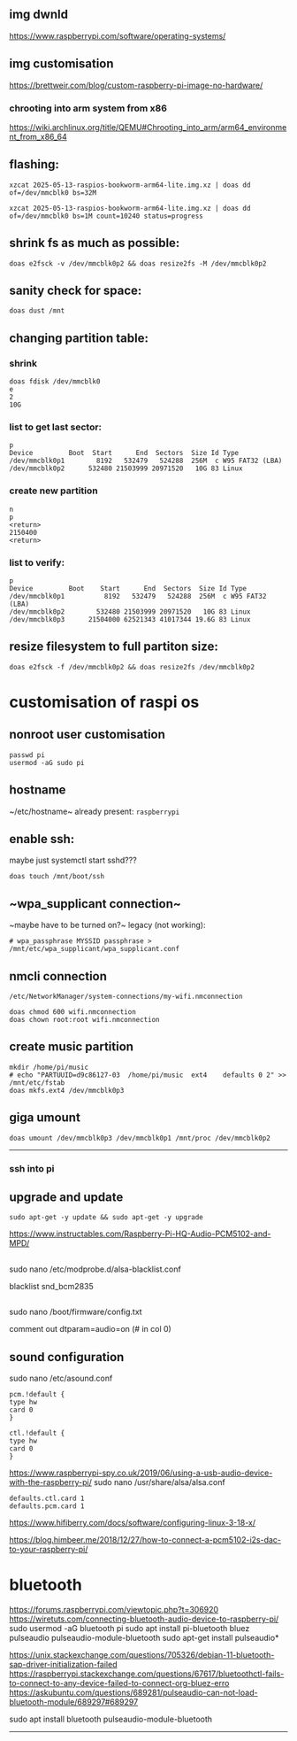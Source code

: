 ## img dwnld
https://www.raspberrypi.com/software/operating-systems/

## img customisation 
https://brettweir.com/blog/custom-raspberry-pi-image-no-hardware/
### chrooting into arm system from x86
https://wiki.archlinux.org/title/QEMU#Chrooting_into_arm/arm64_environment_from_x86_64

## flashing:
```
xzcat 2025-05-13-raspios-bookworm-arm64-lite.img.xz | doas dd of=/dev/mmcblk0 bs=32M
```
```
xzcat 2025-05-13-raspios-bookworm-arm64-lite.img.xz | doas dd of=/dev/mmcblk0 bs=1M count=10240 status=progress
```

## shrink fs as much as possible:
```
doas e2fsck -v /dev/mmcblk0p2 && doas resize2fs -M /dev/mmcblk0p2
```

## sanity check for space:
```
doas dust /mnt
```

## changing partition table:
### shrink 
```
doas fdisk /dev/mmcblk0
e 
2 
10G
```
### list to get last sector:
```
p
Device         Boot  Start      End  Sectors  Size Id Type
/dev/mmcblk0p1        8192   532479   524288  256M  c W95 FAT32 (LBA)
/dev/mmcblk0p2      532480 21503999 20971520   10G 83 Linux
```
### create new partition

```
n 
p 
<return>
2150400
<return>
```
### list to verify:
```
p
Device         Boot    Start      End  Sectors  Size Id Type
/dev/mmcblk0p1          8192   532479   524288  256M  c W95 FAT32 (LBA)
/dev/mmcblk0p2        532480 21503999 20971520   10G 83 Linux
/dev/mmcblk0p3      21504000 62521343 41017344 19.6G 83 Linux
```


## resize filesystem to full partiton size:
```
doas e2fsck -f /dev/mmcblk0p2 && doas resize2fs /dev/mmcblk0p2
```
# customisation of raspi os

## nonroot user customisation 
```
passwd pi 
usermod -aG sudo pi

```

## hostname
~/etc/hostname~
already present: `raspberrypi`

## enable ssh:
maybe just systemctl start sshd???
```
doas touch /mnt/boot/ssh
```

## ~wpa_supplicant connection~
~maybe have to be turned on?~
legacy (not working):
```
# wpa_passphrase MYSSID passphrase > /mnt/etc/wpa_supplicant/wpa_supplicant.conf
```
## nmcli connection
`/etc/NetworkManager/system-connections/my-wifi.nmconnection`
```
doas chmod 600 wifi.nmconnection
doas chown root:root wifi.nmconnection
```

## create music partition
```
mkdir /home/pi/music
# echo "PARTUUID=d9c86127-03  /home/pi/music  ext4    defaults 0 2" >> /mnt/etc/fstab 
doas mkfs.ext4 /dev/mmcblk0p3
```
## giga umount
```
doas umount /dev/mmcblk0p3 /dev/mmcblk0p1 /mnt/proc /dev/mmcblk0p2
```
___

### ssh into pi

## upgrade and update
```
sudo apt-get -y update && sudo apt-get -y upgrade
```

https://www.instructables.com/Raspberry-Pi-HQ-Audio-PCM5102-and-MPD/
##
sudo nano /etc/modprobe.d/alsa-blacklist.conf

blacklist snd_bcm2835

## 
sudo nano /boot/firmware/config.txt

comment out dtparam=audio=on (# in col 0)

## sound configuration

sudo nano /etc/asound.conf
```
pcm.!default {
type hw
card 0
}

ctl.!default {
type hw
card 0
}
```
https://www.raspberrypi-spy.co.uk/2019/06/using-a-usb-audio-device-with-the-raspberry-pi/
sudo nano /usr/share/alsa/alsa.conf
```
defaults.ctl.card 1
defaults.pcm.card 1
```

https://www.hifiberry.com/docs/software/configuring-linux-3-18-x/

https://blog.himbeer.me/2018/12/27/how-to-connect-a-pcm5102-i2s-dac-to-your-raspberry-pi/




# bluetooth
https://forums.raspberrypi.com/viewtopic.php?t=306920
https://wiretuts.com/connecting-bluetooth-audio-device-to-raspberry-pi/
sudo usermod -aG bluetooth pi
sudo apt install pi-bluetooth bluez pulseaudio pulseaudio-module-bluetooth
sudo apt-get install pulseaudio*

https://unix.stackexchange.com/questions/705326/debian-11-bluetooth-sap-driver-initialization-failed
https://raspberrypi.stackexchange.com/questions/67617/bluetoothctl-fails-to-connect-to-any-device-failed-to-connect-org-bluez-erro
https://askubuntu.com/questions/689281/pulseaudio-can-not-load-bluetooth-module/689297#689297

sudo apt install bluetooth pulseaudio-module-bluetooth



___


